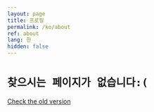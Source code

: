 ```yaml
---
layout: page
title: 프로필
permalink: /ko/about
ref: about
lang: 한
hidden: false
---
```


# `찾으시는 페이지가 없습니다:(`

[Check the old version]()